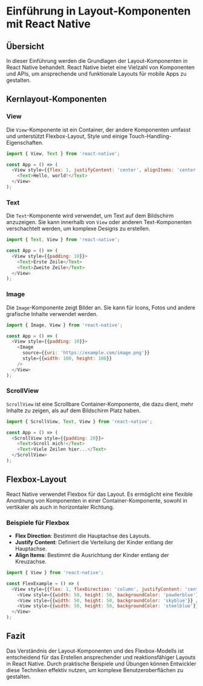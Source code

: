 
# Einführung in Layout-Komponenten mit React Native

## Übersicht

In dieser Einführung werden die Grundlagen der Layout-Komponenten in React Native behandelt. React Native bietet eine Vielzahl von Komponenten und APIs, um ansprechende und funktionale Layouts für mobile Apps zu gestalten.

## Kernlayout-Komponenten

### View

Die `View`-Komponente ist ein Container, der andere Komponenten umfasst und unterstützt Flexbox-Layout, Style und einige Touch-Handling-Eigenschaften.

```javascript
import { View, Text } from 'react-native';

const App = () => (
  <View style={{flex: 1, justifyContent: 'center', alignItems: 'center'}}>
    <Text>Hello, world!</Text>
  </View>
);
```

### Text

Die `Text`-Komponente wird verwendet, um Text auf dem Bildschirm anzuzeigen. Sie kann innerhalb von `View` oder anderen Text-Komponenten verschachtelt werden, um komplexe Designs zu erstellen.

```javascript
import { Text, View } from 'react-native';

const App = () => (
  <View style={{padding: 10}}>
    <Text>Erste Zeile</Text>
    <Text>Zweite Zeile</Text>
  </View>
);
```

### Image

Die `Image`-Komponente zeigt Bilder an. Sie kann für Icons, Fotos und andere grafische Inhalte verwendet werden.

```javascript
import { Image, View } from 'react-native';

const App = () => (
  <View style={{padding: 10}}>
    <Image
      source={{uri: 'https://example.com/image.png'}}
      style={{width: 100, height: 100}}
    />
  </View>
);
```

### ScrollView

`ScrollView` ist eine Scrollbare Container-Komponente, die dazu dient, mehr Inhalte zu zeigen, als auf dem Bildschirm Platz haben.

```javascript
import { ScrollView, Text, View } from 'react-native';

const App = () => (
  <ScrollView style={{padding: 20}}>
    <Text>Scroll mich!</Text>
    <Text>Viele Zeilen hier...</Text>
  </ScrollView>
);
```

## Flexbox-Layout

React Native verwendet Flexbox für das Layout. Es ermöglicht eine flexible Anordnung von Komponenten in einer Container-Komponente, sowohl in vertikaler als auch in horizontaler Richtung.

### Beispiele für Flexbox

- **Flex Direction**: Bestimmt die Hauptachse des Layouts.
- **Justify Content**: Definiert die Verteilung der Kinder entlang der Hauptachse.
- **Align Items**: Bestimmt die Ausrichtung der Kinder entlang der Kreuzachse.

```javascript
import { View } from 'react-native';

const FlexExample = () => (
  <View style={{flex: 1, flexDirection: 'column', justifyContent: 'center', alignItems: 'center'}}>
    <View style={{width: 50, height: 50, backgroundColor: 'powderblue'}} />
    <View style={{width: 50, height: 50, backgroundColor: 'skyblue'}} />
    <View style={{width: 50, height: 50, backgroundColor: 'steelblue'}} />
  </View>
);
```

## Fazit

Das Verständnis der Layout-Komponenten und des Flexbox-Modells ist entscheidend für das Erstellen ansprechender und reaktionsfähiger Layouts in React Native. Durch praktische Beispiele und Übungen können Entwickler diese Techniken effektiv nutzen, um komplexe Benutzeroberflächen zu gestalten.

